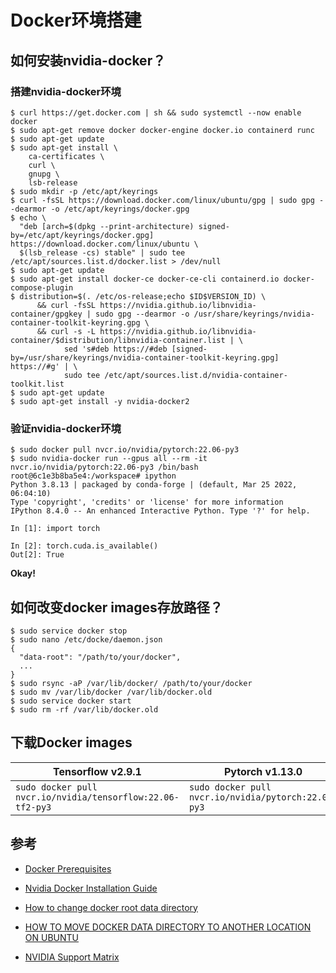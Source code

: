 # Docker环境搭建

## 如何安装nvidia-docker？

### 搭建nvidia-docker环境

```
$ curl https://get.docker.com | sh && sudo systemctl --now enable docker
$ sudo apt-get remove docker docker-engine docker.io containerd runc
$ sudo apt-get update
$ sudo apt-get install \
    ca-certificates \
    curl \
    gnupg \
    lsb-release
$ sudo mkdir -p /etc/apt/keyrings
$ curl -fsSL https://download.docker.com/linux/ubuntu/gpg | sudo gpg --dearmor -o /etc/apt/keyrings/docker.gpg
$ echo \
  "deb [arch=$(dpkg --print-architecture) signed-by=/etc/apt/keyrings/docker.gpg] https://download.docker.com/linux/ubuntu \
  $(lsb_release -cs) stable" | sudo tee /etc/apt/sources.list.d/docker.list > /dev/null
$ sudo apt-get update
$ sudo apt-get install docker-ce docker-ce-cli containerd.io docker-compose-plugin
$ distribution=$(. /etc/os-release;echo $ID$VERSION_ID) \
      && curl -fsSL https://nvidia.github.io/libnvidia-container/gpgkey | sudo gpg --dearmor -o /usr/share/keyrings/nvidia-container-toolkit-keyring.gpg \
      && curl -s -L https://nvidia.github.io/libnvidia-container/$distribution/libnvidia-container.list | \
            sed 's#deb https://#deb [signed-by=/usr/share/keyrings/nvidia-container-toolkit-keyring.gpg] https://#g' | \
            sudo tee /etc/apt/sources.list.d/nvidia-container-toolkit.list
$ sudo apt-get update
$ sudo apt-get install -y nvidia-docker2
```

### 验证nvidia-docker环境

```
$ sudo docker pull nvcr.io/nvidia/pytorch:22.06-py3
$ sudo nvidia-docker run --gpus all --rm -it nvcr.io/nvidia/pytorch:22.06-py3 /bin/bash
root@6c1e3b8ba5e4:/workspace# ipython
Python 3.8.13 | packaged by conda-forge | (default, Mar 25 2022, 06:04:10)
Type 'copyright', 'credits' or 'license' for more information
IPython 8.4.0 -- An enhanced Interactive Python. Type '?' for help.

In [1]: import torch

In [2]: torch.cuda.is_available()
Out[2]: True
```

**Okay!**

## 如何改变docker images存放路径？

```
$ sudo service docker stop
$ sudo nano /etc/docke/daemon.json
{
  "data-root": "/path/to/your/docker",
  ...
}
$ sudo rsync -aP /var/lib/docker/ /path/to/your/docker
$ sudo mv /var/lib/docker /var/lib/docker.old
$ sudo service docker start
$ sudo rm -rf /var/lib/docker.old
```

## 下载Docker images

| Tensorflow v2.9.1                                          | Pytorch v1.13.0                                     | Mxnet v1.9.1                                 | PaddlePaddle v2.2.2                                      |
| ---------------------------------------------------------- | --------------------------------------------------- | -------------------------------------------- | -------------------------------------------------------- |
| `sudo docker pull nvcr.io/nvidia/tensorflow:22.06-tf2-py3` | `sudo docker pull nvcr.io/nvidia/pytorch:22.06-py3` | `docker pull nvcr.io/nvidia/mxnet:22.06-py3` | `sudo docker pull nvcr.io/nvidia/paddlepaddle:22.06-py3` |



## 参考

- [Docker Prerequisites](https://docs.docker.com/engine/install/ubuntu/)

- [Nvidia Docker Installation Guide](https://docs.nvidia.com/datacenter/cloud-native/container-toolkit/install-guide.html)

- [How to change docker root data directory](https://tienbm90.medium.com/how-to-change-docker-root-data-directory-89a39be1a70b)

- [HOW TO MOVE DOCKER DATA DIRECTORY TO ANOTHER LOCATION ON UBUNTU](https://www.guguweb.com/2019/02/07/how-to-move-docker-data-directory-to-another-location-on-ubuntu/)

- [NVIDIA Support Matrix](https://docs.nvidia.com/deeplearning/frameworks/support-matrix/index.html)

    